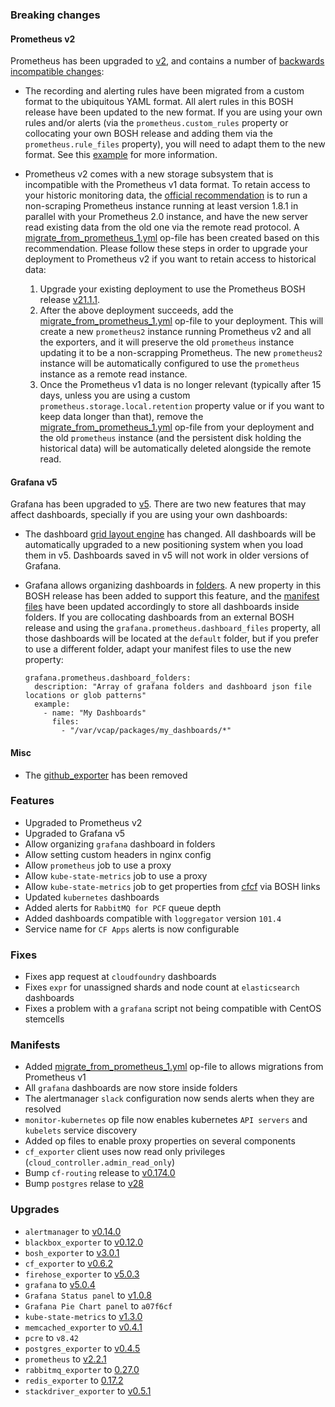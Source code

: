 ### Breaking changes

#### Prometheus v2

Prometheus has been upgraded to [v2](https://prometheus.io/blog/2017/11/08/announcing-prometheus-2-0/), and
contains a number of [backwards incompatible changes](https://prometheus.io/docs/prometheus/2.0/migration/):

* The recording and alerting rules have been migrated from a custom format to the ubiquitous YAML format. All alert rules in this BOSH release have been updated to the new format. If you are using your own rules and/or alerts (via the `prometheus.custom_rules` property or collocating your own BOSH release and adding them via the `prometheus.rule_files` property), you will need to adapt them to the new format. See this [example](https://prometheus.io/docs/prometheus/2.0/migration/#recording-rules-and-alerts) for more information.

* Prometheus v2 comes with a new storage subsystem that is incompatible with the Prometheus v1 data format. To retain access to your historic monitoring data, the [official recommendation](https://prometheus.io/docs/prometheus/2.0/migration/#storage) is to run a non-scraping Prometheus instance running at least version 1.8.1 in parallel with your Prometheus 2.0 instance, and have the new server read existing data from the old one via the remote read protocol. A [migrate_from_prometheus_1.yml](https://github.com/bosh-prometheus/prometheus-boshrelease/blob/master/manifests/operators/migrations/migrate_from_prometheus_1.yml) op-file has been created based on this recommendation. Please follow these steps in order to upgrade your deployment to Prometheus v2 if you want to retain access to historical data:

    1. Upgrade your existing deployment to use the Prometheus BOSH release [v21.1.1](https://github.com/bosh-prometheus/prometheus-boshrelease/releases/tag/v21.1.1).
    2. After the above deployment succeeds, add the [migrate_from_prometheus_1.yml](https://github.com/bosh-prometheus/prometheus-boshrelease/blob/master/manifests/operators/migrations/migrate_from_prometheus_1.yml) op-file to your deployment. This will create a new `prometheus2` instance running Prometheus v2 and all the exporters, and it will preserve the old `prometheus` instance updating it to be a non-scrapping Prometheus. The new `prometheus2` instance will be automatically configured to use the `prometheus` instance as a remote read instance.
    3. Once the Prometheus v1 data is no longer relevant (typically after 15 days, unless you are using a custom `prometheus.storage.local.retention` property value or if you want to keep data longer than that), remove the [migrate_from_prometheus_1.yml](https://github.com/bosh-prometheus/prometheus-boshrelease/blob/master/manifests/operators/migrations/migrate_from_prometheus_1.yml) op-file from your deployment and the old `prometheus` instance (and the persistent disk holding the historical data) will be automatically deleted alongside the remote read.

#### Grafana v5

Grafana has been upgraded to [v5](http://docs.grafana.org/guides/whats-new-in-v5/). There are two new features that may affect dashboards, specially if you are using your own dashboards:

* The dashboard [grid layout engine](http://docs.grafana.org/reference/dashboard/#panel-size-position) has changed. All dashboards will be automatically upgraded to a new positioning system when you load them in v5. Dashboards saved in v5 will not work in older versions of Grafana.

* Grafana allows organizing dashboards in [folders](http://docs.grafana.org/reference/dashboard_folders/). A new property in this BOSH release has been added to support this feature, and the [manifest files](https://github.com/bosh-prometheus/prometheus-boshrelease/blob/master/manifests/) have been updated accordingly to store all dashboards inside folders. If you are collocating dashboards from an external BOSH release and using the `grafana.prometheus.dashboard_files` property, all those dashboards will be located at the `default` folder, but if you prefer to use a different folder, adapt your manifest files to use the new property:

    ```
    grafana.prometheus.dashboard_folders:
      description: "Array of grafana folders and dashboard json file locations or glob patterns"
      example:
        - name: "My Dashboards"
          files:
            - "/var/vcap/packages/my_dashboards/*"
    ```

#### Misc

* The [github_exporter](https://github.com/infinityworks/github-exporter) has been removed

### Features

* Upgraded to Prometheus v2
* Upgraded to Grafana v5
* Allow organizing `grafana` dashboard in folders
* Allow setting custom headers in nginx config
* Allow `prometheus` job to use a proxy
* Allow `kube-state-metrics` job to use a proxy
* Allow `kube-state-metrics` job to get properties from [cfcf](https://docs-cfcr.cfapps.io/) via BOSH links
* Updated `kubernetes` dashboards
* Added alerts for `RabbitMQ for PCF` queue depth
* Added dashboards compatible with `loggregator` version `101.4`
* Service name for `CF Apps` alerts is now configurable

### Fixes

* Fixes app request at `cloudfoundry` dashboards
* Fixes `expr` for unassigned shards and node count at `elasticsearch` dashboards
* Fixes a problem with a `grafana` script not being compatible with CentOS stemcells

### Manifests

* Added [migrate_from_prometheus_1.yml]((https://github.com/bosh-prometheus/prometheus-boshrelease/blob/master/manifests/operators/migrations/migrate_from_prometheus_1.yml)) op-file to allows migrations from Prometheus v1
* All `grafana` dashboards are now store inside folders
* The alertmanager `slack` configuration now sends alerts when they are resolved
* `monitor-kubernetes` op file now enables kubernetes `API servers` and `kubelets` service discovery
* Added op files to enable proxy properties on several components
* `cf_exporter` client uses now read only privileges (`cloud_controller.admin_read_only`)
* Bump `cf-routing` release to [v0.174.0](https://github.com/cloudfoundry/routing-release/releases/tag/0.174.0)
* Bump `postgres` relase to [v28](https://github.com/cloudfoundry/postgres-release/releases/tag/v28)

### Upgrades

* `alertmanager` to [v0.14.0](https://github.com/prometheus/alertmanager/releases/tag/v0.14.0)
* `blackbox_exporter` to [v0.12.0](https://github.com/prometheus/blackbox_exporter/releases/tag/v0.12.0)
* `bosh_exporter` to [v3.0.1](https://github.com/bosh-prometheus/bosh_exporter/releases/tag/v3.0.1)
* `cf_exporter` to [v0.6.2](https://github.com/bosh-prometheus/cf_exporter/releases/tag/v0.6.2)
* `firehose_exporter` to [v5.0.3](https://github.com/bosh-prometheus/firehose_exporter/releases/tag/v5.0.3)
* `grafana` to [v5.0.4](https://github.com/grafana/grafana/releases/tag/v5.0.4)
* `Grafana Status panel` to [v1.0.8](https://github.com/Vonage/Grafana_Status_panel/releases/tag/1.0.8)
* `Grafana Pie Chart panel` to `a07f6cf`
* `kube-state-metrics` to [v1.3.0](https://github.com/kubernetes/kube-state-metrics/releases/tag/v1.3.0)
* `memcached_exporter` to [v0.4.1](https://github.com/prometheus/memcached_exporter/releases/tag/v0.4.1)
* `pcre` to `v8.42`
* `postgres_exporter` to [v0.4.5](https://github.com/wrouesnel/postgres_exporter/releases/tag/v0.4.5)
* `prometheus` to [v2.2.1](https://github.com/prometheus/prometheus/releases/tag/v2.2.1)
* `rabbitmq_exporter` to [0.27.0](https://github.com/kbudde/rabbitmq_exporter/releases/tag/v0.27.0)
* `redis_exporter` to [0.17.2](https://github.com/oliver006/redis_exporter/releases/tag/v0.17.2)
* `stackdriver_exporter` to [v0.5.1](https://github.com/frodenas/stackdriver_exporter/releases/tag/v0.5.1)
